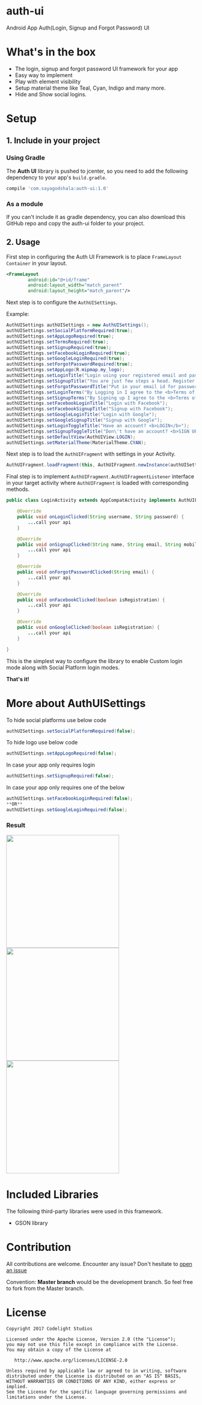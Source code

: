 # auth-ui
Android App Auth(Login, Signup and Forgot Password) UI


<!--[![Android Arsenal](https://img.shields.io/badge/Android%20Arsenal-Android%20Smart%20Login-green.svg?style=true)](https://android-arsenal.com/details/1/3026)-->

<!--![Image](https://raw.githubusercontent.com/CodelightStudios/Android-Smart-Login/master/Screenshots/Info_new.png)-->

# What's in the box

- The login, signup and forgot password UI framework for your app
- Easy way to implement
- Play with element visibility
- Setup material theme like Teal, Cyan, Indigo and many more.
- Hide and Show social logins.

# Setup
## 1. Include in your project

### Using Gradle
The **Auth UI** library is pushed to jcenter, so you need to add the following dependency to your app's `build.gradle`.

```gradle
compile 'com.sayagodshala:auth-ui:1.0'
```

### As a module
If you can't include it as gradle dependency, you can also download this GitHub repo and copy the auth-ui folder to your project.


## 2. Usage

First step in configuring the Auth UI Framework is to place `FrameLayout Container` in your layout.

```xml
<FrameLayout
        android:id="@+id/frame"
        android:layout_width="match_parent"
        android:layout_height="match_parent"/>
```

Next step is to configure the `AuthUISettings`.

Example:

```java
AuthUISettings authUISettings = new AuthUISettings();
authUISettings.setSocialPlatformRequired(true);
authUISettings.setAppLogoRequired(true);
authUISettings.setTermsRequired(true);
authUISettings.setSignupRequired(true);
authUISettings.setFacebookLoginRequired(true);
authUISettings.setGoogleLoginRequired(true);
authUISettings.setForgotPasswordRequired(true);
authUISettings.setAppLogo(R.mipmap.my_logo);
authUISettings.setLoginTitle("Login using your registered email and password.");
authUISettings.setSignupTitle("You are just few steps a head. Register and start a head.");
authUISettings.setForgotPasswordTitle("Put in your email id for password reset link");
authUISettings.setLoginTerms("By Logging in I agree to the <b>Terms of Use</b>");
authUISettings.setSignupTerms("By Signing up I agree to the <b>Terms of Use</b>");
authUISettings.setFacebookLoginTitle("Login with Facebook");
authUISettings.setFacebookSignupTitle("Signup with Facebook");
authUISettings.setGoogleLoginTitle("Login with Google");
authUISettings.setGoogleSignupTitle("Signup with Google");
authUISettings.setLoginToggleTitle("Have an account? <b>LOGIN</b>");
authUISettings.setSignupToggleTitle("Don\'t have an account? <b>SIGN UP</b>");
authUISettings.setDefaultView(AuthUIView.LOGIN);
authUISettings.setMaterialTheme(MaterialTheme.CYAN);
```
Next step is to load the `AuthUIFragment` with settings in your Activity.

```java
AuthUIFragment.loadFragment(this, AuthUIFragment.newInstance(authUISettings), R.id.frame);
```

Final step is to implement `AuthUIFragment.AuthUIFragmentListener` interface in your target activity where `AuthUIFragment` is loaded with corresponding methods.

```java
public class LoginActivity extends AppCompatActivity implements AuthUIFragment.AuthUIFragmentListener {

    @Override
    public void onLoginClicked(String username, String password) {
        ...call your api
    }

    @Override
    public void onSignupClicked(String name, String email, String mobile, String password) {
        ...call your api
    }

    @Override
    public void onForgotPasswordClicked(String email) {
        ...call your api
    }

    @Override
    public void onFacebookClicked(boolean isRegistration) {
        ...call your api
    }

    @Override
    public void onGoogleClicked(boolean isRegistration) {
        ...call your api
    }

}
```
This is the simplest way to configure the library to enable Custom login mode along with Social Platform login modes.

**That's it!**

# More about AuthUISettings

To hide social platforms use below code

```java
authUISettings.setSocialPlatformRequired(false);
```

To hide logo use below code

```java
authUISettings.setAppLogoRequired(false);
```

In case your app only requires login

```java
authUISettings.setSignupRequired(false);
```

In case your app only requires one of the below

```java
authUISettings.setFacebookLoginRequired(false);
**OR**
authUISettings.setGoogleLoginRequired(false);
```

### Result

<section>
    <img width="300" src="https://raw.githubusercontent.com/sayagodshala/auth-ui/master/screenshots/cyan.jpg">
    <img width="300" src="https://raw.githubusercontent.com/sayagodshala/auth-ui/master/screenshots/teal.jpg">
    <img width="300" src="https://raw.githubusercontent.com/sayagodshala/auth-ui/master/screenshots/default.jpg">
</section>

# Included Libraries
The following third-party libraries were used in this framework.

- GSON library


# Contribution
All contributions are welcome. Encounter any issue? Don't hesitate to [open an issue](https://github.com/sayagodshala/auth-ui/issues)

Convention: **Master branch** would be the development branch. So feel free to fork from the Master branch.

# License

    Copyright 2017 Codelight Studios

    Licensed under the Apache License, Version 2.0 (the "License");
    you may not use this file except in compliance with the License.
    You may obtain a copy of the License at

       http://www.apache.org/licenses/LICENSE-2.0

    Unless required by applicable law or agreed to in writing, software
    distributed under the License is distributed on an "AS IS" BASIS,
    WITHOUT WARRANTIES OR CONDITIONS OF ANY KIND, either express or implied.
    See the License for the specific language governing permissions and
    limitations under the License.